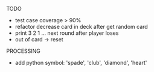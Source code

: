 TODO

- test case coverage > 90%
- refactor decrease card in deck after get random card
- print 3 2 1 ... next round after player loses
- out of card -> reset

PROCESSING
- add python symbol: 'spade', 'club', 'diamond', 'heart'
